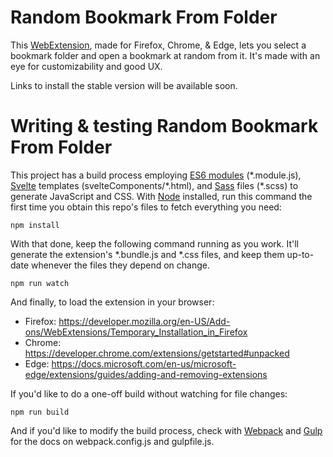 # Random Bookmark From Folder

This [WebExtension](https://developer.mozilla.org/en-US/Add-ons/WebExtensions), made for Firefox, Chrome, & Edge, lets you select a bookmark folder and open a bookmark at random from it. It's made with an eye for customizability and good UX.

Links to install the stable version will be available soon.

# Writing & testing Random Bookmark From Folder

This project has a build process employing [ES6 modules](https://hacks.mozilla.org/2015/08/es6-in-depth-modules/) (\*.module.js), [Svelte](https://svelte.technology/) templates (svelteComponents/\*.html), and [Sass](http://sass-lang.com/) files (\*.scss) to generate JavaScript and CSS. With [Node](https://nodejs.org/) installed, run this command the first time you obtain this repo's files to fetch everything you need:

```
npm install
```

With that done, keep the following command running as you work. It'll generate the extension's *.bundle.js and *.css files, and keep them up-to-date whenever the files they depend on change.

```
npm run watch
```

And finally, to load the extension in your browser:

* Firefox: https://developer.mozilla.org/en-US/Add-ons/WebExtensions/Temporary_Installation_in_Firefox
* Chrome: https://developer.chrome.com/extensions/getstarted#unpacked
* Edge: https://docs.microsoft.com/en-us/microsoft-edge/extensions/guides/adding-and-removing-extensions

If you'd like to do a one-off build without watching for file changes:

```
npm run build
```

And if you'd like to modify the build process, check with [Webpack](https://webpack.js.org/) and [Gulp](https://github.com/gulpjs/gulp/tree/master/docs) for the docs on webpack.config.js and gulpfile.js.